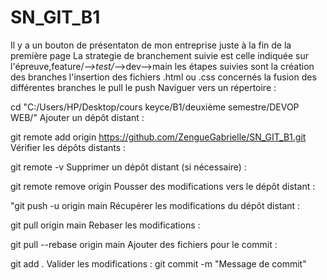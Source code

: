 # SN_GIT_B1
Il y a un bouton de présentaton de mon entreprise juste à la fin de la première page
La strategie de branchement suivie est celle indiquée sur l'épreuve,feature/*-->test/*-->dev-->main
les étapes suivies sont
la création des branches
l'insertion des fichiers .html ou .css concernés
la fusion des différentes branches
le pull
le push
Naviguer vers un répertoire :


cd "C:/Users/HP/Desktop/cours keyce/B1/deuxième semestre/DEVOP WEB/"
Ajouter un dépôt distant :


git remote add origin https://github.com/ZengueGabrielle/SN_GIT_B1.git
Vérifier les dépôts distants :

git remote -v
Supprimer un dépôt distant (si nécessaire) :

git remote remove origin
Pousser des modifications vers le dépôt distant :

"git push -u origin main
Récupérer les modifications du dépôt distant :

git pull origin main
Rebaser les modifications :

git pull --rebase origin main
Ajouter des fichiers pour le commit :

git add .
Valider les modifications :
git commit -m "Message de commit"
